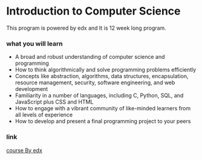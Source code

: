 # Introduction to Computer Science

This program is powered by edx and It is 12 week long program.

### what you will learn

* A broad and robust understanding of computer science and programming
* How to think algorithmically and solve programming problems efficiently
* Concepts like abstraction, algorithms, data structures, encapsulation, resource management, security, software engineering,   and web development
* Familiarity in a number of languages, including C, Python, SQL, and JavaScript plus CSS and HTML
* How to engage with a vibrant community of like-minded learners from all levels of experience
* How to develop and present a final programming project to your peers


### link

[course By edx](https://www.edx.org/course/cs50s-introduction-to-computer-science)